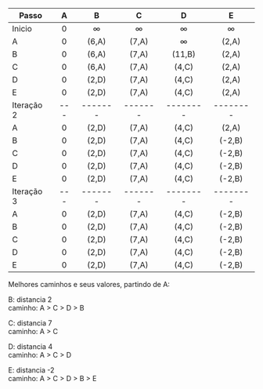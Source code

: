 |Passo    | A | B | C | D | E |
|-        |:-:|:-:|:-:|:-:|:-:|
|   Inicio| 0 | &#8734;  | &#8734;  |  &#8734;  |  &#8734;|
|   A      | 0 | (6,A) | (7,A) | &#8734;| (2,A)  |
|   B      | 0 | (6,A) | (7,A) | (11,B) | (2,A)  |
|   C      | 0 | (6,A) | (7,A) | (4,C)  | (2,A)  |
|   D      | 0 | (2,D) | (7,A) | (4,C)  | (2,A)  |
|   E      | 0 | (2,D) | (7,A) | (4,C)  | (2,A)  |
|Iteração 2|---|-------|-------|--------|--------|
|   A      | 0 | (2,D) | (7,A) | (4,C)  | (2,A)  |
|   B      | 0 | (2,D) | (7,A) | (4,C)  | (-2,B) |
|   C      | 0 | (2,D) | (7,A) | (4,C)  | (-2,B) |
|   D      | 0 | (2,D) | (7,A) | (4,C)  | (-2,B) |
|   E      | 0 | (2,D) | (7,A) | (4,C)  | (-2,B) |
|Iteração 3|---|-------|-------|--------|--------|
|   A      | 0 | (2,D) | (7,A) | (4,C)  | (-2,B) |
|   B      | 0 | (2,D) | (7,A) | (4,C)  | (-2,B) |
|   C      | 0 | (2,D) | (7,A) | (4,C)  | (-2,B) |
|   D      | 0 | (2,D) | (7,A) | (4,C)  | (-2,B) |
|   E      | 0 | (2,D) | (7,A) | (4,C)  | (-2,B) |


Melhores caminhos e seus valores, partindo de A:

B: distancia 2<br>
caminho: A > C > D > B

C: distancia 7<br>
caminho: A > C

D: distancia 4<br>
caminho: A > C > D

E: distancia -2<br>
caminho: A > C > D > B > E